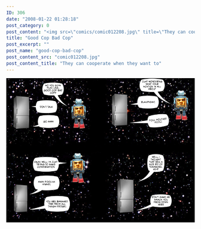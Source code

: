 ```yaml
---
ID: 306
date: "2008-01-22 01:28:18"
post_category: 0
post_content: "<img src=\"comics/comic012208.jpg\" title=\"They can cooperate when they want to\" />"
title: "Good Cop Bad Cop"
post_excerpt: ""
post_name: "good-cop-bad-cop"
post_content_src: "comic012208.jpg"
post_content_title: "They can cooperate when they want to"
---
```



[![They can cooperate when they want to](/comics-hi-res/comic012208.jpg)](/comics-hi-res/comic012208.jpg "They can cooperate when they want to")
